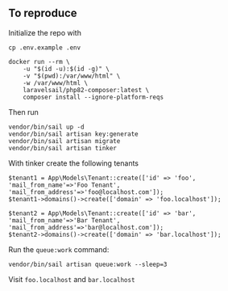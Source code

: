 ## To reproduce

Initialize the repo with

```
cp .env.example .env

docker run --rm \
    -u "$(id -u):$(id -g)" \
    -v "$(pwd):/var/www/html" \
    -w /var/www/html \
    laravelsail/php82-composer:latest \
    composer install --ignore-platform-reqs
```

Then run

```
vendor/bin/sail up -d
vendor/bin/sail artisan key:generate
vendor/bin/sail artisan migrate
vendor/bin/sail artisan tinker
```

With tinker create the following tenants

```
$tenant1 = App\Models\Tenant::create(['id' => 'foo', 'mail_from_name'=>'Foo Tenant', 'mail_from_address'=>'foo@localhost.com']);
$tenant1->domains()->create(['domain' => 'foo.localhost']);

$tenant2 = App\Models\Tenant::create(['id' => 'bar', 'mail_from_name'=>'Bar Tenant', 'mail_from_address'=>'bar@localhost.com']);
$tenant2->domains()->create(['domain' => 'bar.localhost']);
```

Run the `queue:work` command:

```
vendor/bin/sail artisan queue:work --sleep=3
```

Visit `foo.localhost` and `bar.localhost`
